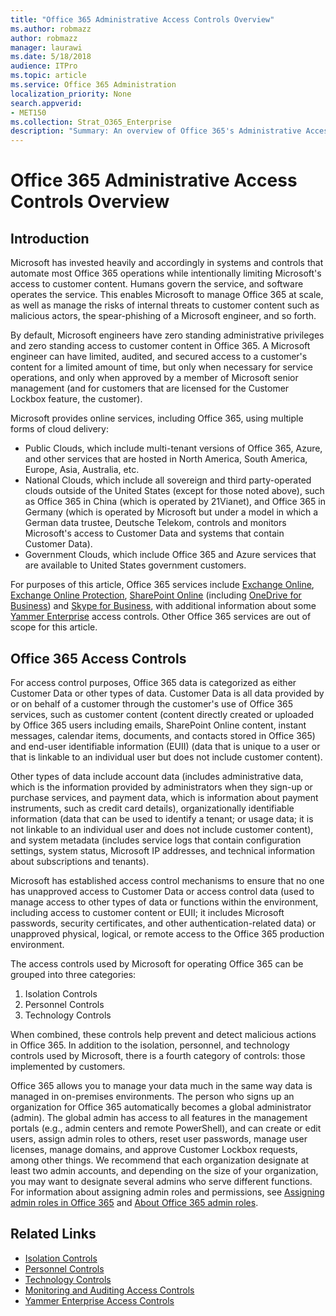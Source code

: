 ```yaml
---
title: "Office 365 Administrative Access Controls Overview"
ms.author: robmazz
author: robmazz
manager: laurawi
ms.date: 5/18/2018
audience: ITPro
ms.topic: article
ms.service: Office 365 Administration
localization_priority: None
search.appverid:
- MET150
ms.collection: Strat_O365_Enterprise
description: "Summary: An overview of Office 365's Administrative Access Controls and data categorization."
---
```


# Office 365 Administrative Access Controls Overview 

## Introduction
Microsoft has invested heavily and accordingly in systems and controls that automate most Office 365 operations while intentionally limiting Microsoft's access to customer content. Humans govern the service, and software operates the service. This enables Microsoft to manage Office 365 at scale, as well as manage the risks of internal threats to customer content such as malicious actors, the spear-phishing of a Microsoft engineer, and so forth.

By default, Microsoft engineers have zero standing administrative privileges and zero standing access to customer content in Office 365. A Microsoft engineer can have limited, audited, and secured access to a customer's content for a limited amount of time, but only when necessary for service operations, and only when approved by a member of Microsoft senior management (and for customers that are licensed for the Customer Lockbox feature, the customer).

Microsoft provides online services, including Office 365, using multiple forms of cloud delivery:

- Public Clouds, which include multi-tenant versions of Office 365, Azure, and other services that are hosted in North America, South America, Europe, Asia, Australia, etc.
- National Clouds, which include all sovereign and third party-operated clouds outside of the United States (except for those noted above), such as Office 365 in China (which is operated by 21Vianet), and Office 365 in Germany (which is operated by Microsoft but under a model in which a German data trustee, Deutsche Telekom, controls and monitors Microsoft's access to Customer Data and systems that contain Customer Data).
- Government Clouds, which include Office 365 and Azure services that are available to United States government customers.

For purposes of this article, Office 365 services include [Exchange Online](https://technet.microsoft.com/en-us/library/exchange-online-service-description.aspx), [Exchange Online Protection](https://technet.microsoft.com/en-us/library/exchange-online-protection-service-description.aspx), [SharePoint Online](https://technet.microsoft.com/en-us/library/sharepoint-online-service-description.aspx) (including [OneDrive for Business](https://technet.microsoft.com/en-us/library/onedrive-for-business-service-description.aspx)) and [Skype for Business](https://technet.microsoft.com/en-us/library/skype-for-business-online-service-description.aspx), with additional information about some [Yammer Enterprise](https://technet.microsoft.com/en-us/library/yammer-service-description.aspx) access controls. Other Office 365 services are out of scope for this article.

## Office 365 Access Controls
For access control purposes, Office 365 data is categorized as either Customer Data or other types of data. Customer Data is all data provided by or on behalf of a customer through the customer's use of Office 365 services, such as customer content (content directly created or uploaded by Office 365 users including emails, SharePoint Online content, instant messages, calendar items, documents, and contacts stored in Office 365) and end-user identifiable information (EUII) (data that is unique to a user or that is linkable to an individual user but does not include customer content). 

Other types of data include account data (includes administrative data, which is the information provided by administrators when they sign-up or purchase services, and payment data, which is information about payment instruments, such as credit card details), organizationally identifiable information (data that can be used to identify a tenant; or usage data; it is not linkable to an individual user and does not include customer content), and system metadata (includes service logs that contain configuration settings, system status, Microsoft IP addresses, and technical information about subscriptions and tenants).

Microsoft has established access control mechanisms to ensure that no one has unapproved access to Customer Data or access control data (used to manage access to other types of data or functions within the environment, including access to customer content or EUII; it includes Microsoft passwords, security certificates, and other authentication-related data) or unapproved physical, logical, or remote access to the Office 365 production environment.

The access controls used by Microsoft for operating Office 365 can be grouped into three categories:
1.	Isolation Controls
2.	Personnel Controls
3.	Technology Controls

When combined, these controls help prevent and detect malicious actions in Office 365. In addition to the isolation, personnel, and technology controls used by Microsoft, there is a fourth category of controls: those implemented by customers.

Office 365 allows you to manage your data much in the same way data is managed in on-premises environments. The person who signs up an organization for Office 365 automatically becomes a global administrator (admin). The global admin has access to all features in the management portals (e.g., admin centers and remote PowerShell), and can create or edit users, assign admin roles to others, reset user passwords, manage user licenses, manage domains, and approve Customer Lockbox requests, among other things. We recommend that each organization designate at least two admin accounts, and depending on the size of your organization, you may want to designate several admins who serve different functions. For information about assigning admin roles and permissions, see [Assigning admin roles in Office 365](https://support.office.com/en-us/article/Assigning-admin-roles-in-Office-365-eac4d046-1afd-4f1a-85fc-8219c79e1504) and [About Office 365 admin roles](https://support.office.com/en-us/article/Permissions-in-Office-365-DA585EEA-F576-4F55-A1E0-87090B6AAA9D).


## Related Links

- [Isolation Controls](/office365/enterprise/office-365-isolation-controls)
- [Personnel Controls](/office365/enterprise/office-365-personnel-controls)
- [Technology Controls](/office365/enterprise/office-365-technology-controls)
- [Monitoring and Auditing Access Controls](/office365/enterprise/office-365-monitoring-and-auditing-access-controls)
- [Yammer Enterprise Access Controls](/office365/enterprise/office-365-yammer-enterprise-access-controls)